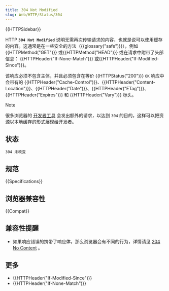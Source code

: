 ```yaml
---
title: 304 Not Modified
slug: Web/HTTP/Status/304
---
```


{{HTTPSidebar}}

HTTP **`304 Not Modified`** 说明无需再次传输请求的内容，也就是说可以使用缓存的内容。这通常是在一些安全的方法（{{glossary("safe")}}），例如{{HTTPMethod("GET")}} 或{{HTTPMethod("HEAD")}} 或在请求中附带了头部信息： {{HTTPHeader("If-None-Match")}} 或{{HTTPHeader("If-Modified-Since")}}。

该响应必须不包含主体，并且必须包含在等价 {{HTTPStatus("200")}} `OK` 响应中会带有的 {{HTTPHeader("Cache-Control")}}、{{HTTPHeader("Content-Location")}}、{{HTTPHeader("Date")}}、{{HTTPHeader("ETag")}}、{{HTTPHeader("Expires")}} 和 {{HTTPHeader("Vary")}} 标头。

> [!NOTE]
> 很多浏览器的 [开发者工具](/zh-CN/docs/Tools/Network_Monitor) 会发出额外的请求，以达到 `304` 的目的，这样可以把资源以本地缓存的形式展现给开发者。

## 状态

```plain
304 未改变
```

## 规范

{{Specifications}}

## 浏览器兼容性

{{Compat}}

## 兼容性提醒

- 如果响应错误的携带了响应体，那么浏览器会有不同的行为，详情请见 [204 No Content](/zh-CN/docs/Web/HTTP/Status/204) 。

## 更多

- {{HTTPHeader("If-Modified-Since")}}
- {{HTTPHeader("If-None-Match")}}
